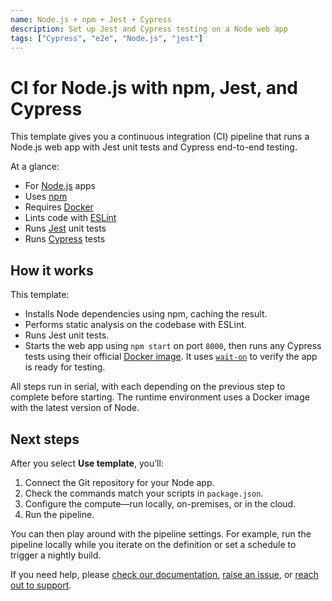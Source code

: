 ```yaml
---
name: Node.js + npm + Jest + Cypress
description: Set up Jest and Cypress testing on a Node web app
tags: ["Cypress", "e2e", "Node.js", "jest"]
---
```


# CI for Node.js with npm, Jest, and Cypress

This template gives you a continuous integration (CI) pipeline that runs a Node.js web app with Jest unit tests and Cypress end-to-end testing.

At a glance:

- For [Node.js](https://nodejs.org) apps
- Uses [npm](https://www.npmjs.com/)
- Requires [Docker](https://docs.docker.com/get-docker/)
- Lints code with [ESLint](https://docs.docker.com/get-docker/)
- Runs [Jest](https://jestjs.io/) unit tests
- Runs [Cypress](https://www.cypress.io/) tests

## How it works

This template:

- Installs Node dependencies using npm, caching the result.
- Performs static analysis on the codebase with ESLint.
- Runs Jest unit tests.
- Starts the web app using `npm start` on port `8000`, then runs any Cypress tests using their official [Docker image](https://github.com/cypress-io/cypress-docker-images). It uses [`wait-on`](https://www.npmjs.com/package/wait-on) to verify the app is ready for testing.

All steps run in serial, with each depending on the previous step to complete before starting. The runtime environment uses a Docker image with the latest version of Node.

## Next steps

After you select **Use template**, you’ll:

1. Connect the Git repository for your Node app.
2. Check the commands match your scripts in `package.json`.
3. Configure the compute—run locally, on-premises, or in the cloud.
4. Run the pipeline.

You can then play around with the pipeline settings. For example, run the pipeline locally while you iterate on the definition or set a schedule to trigger a nightly build.

If you need help, please [check our documentation](https://buildkite.com/docs/pipelines/configuration-overview), [raise an issue](https://github.com/buildkite/templates/issues), or [reach out to support](https://buildkite.com/support).
